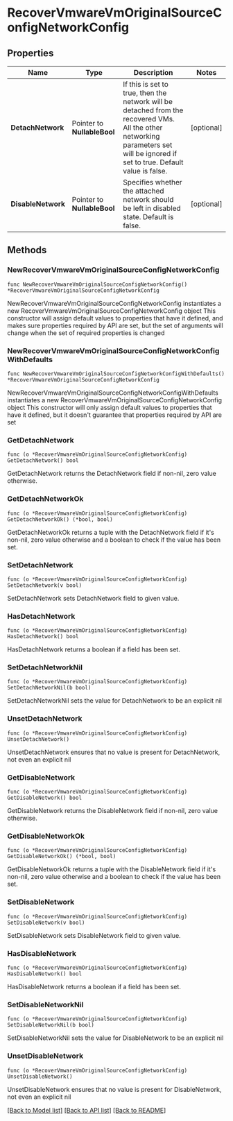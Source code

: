 # RecoverVmwareVmOriginalSourceConfigNetworkConfig

## Properties

Name | Type | Description | Notes
------------ | ------------- | ------------- | -------------
**DetachNetwork** | Pointer to **NullableBool** | If this is set to true, then the network will be detached from the recovered VMs. All the other networking parameters set will be ignored if set to true. Default value is false. | [optional] 
**DisableNetwork** | Pointer to **NullableBool** | Specifies whether the attached network should be left in disabled state. Default is false. | [optional] 

## Methods

### NewRecoverVmwareVmOriginalSourceConfigNetworkConfig

`func NewRecoverVmwareVmOriginalSourceConfigNetworkConfig() *RecoverVmwareVmOriginalSourceConfigNetworkConfig`

NewRecoverVmwareVmOriginalSourceConfigNetworkConfig instantiates a new RecoverVmwareVmOriginalSourceConfigNetworkConfig object
This constructor will assign default values to properties that have it defined,
and makes sure properties required by API are set, but the set of arguments
will change when the set of required properties is changed

### NewRecoverVmwareVmOriginalSourceConfigNetworkConfigWithDefaults

`func NewRecoverVmwareVmOriginalSourceConfigNetworkConfigWithDefaults() *RecoverVmwareVmOriginalSourceConfigNetworkConfig`

NewRecoverVmwareVmOriginalSourceConfigNetworkConfigWithDefaults instantiates a new RecoverVmwareVmOriginalSourceConfigNetworkConfig object
This constructor will only assign default values to properties that have it defined,
but it doesn't guarantee that properties required by API are set

### GetDetachNetwork

`func (o *RecoverVmwareVmOriginalSourceConfigNetworkConfig) GetDetachNetwork() bool`

GetDetachNetwork returns the DetachNetwork field if non-nil, zero value otherwise.

### GetDetachNetworkOk

`func (o *RecoverVmwareVmOriginalSourceConfigNetworkConfig) GetDetachNetworkOk() (*bool, bool)`

GetDetachNetworkOk returns a tuple with the DetachNetwork field if it's non-nil, zero value otherwise
and a boolean to check if the value has been set.

### SetDetachNetwork

`func (o *RecoverVmwareVmOriginalSourceConfigNetworkConfig) SetDetachNetwork(v bool)`

SetDetachNetwork sets DetachNetwork field to given value.

### HasDetachNetwork

`func (o *RecoverVmwareVmOriginalSourceConfigNetworkConfig) HasDetachNetwork() bool`

HasDetachNetwork returns a boolean if a field has been set.

### SetDetachNetworkNil

`func (o *RecoverVmwareVmOriginalSourceConfigNetworkConfig) SetDetachNetworkNil(b bool)`

 SetDetachNetworkNil sets the value for DetachNetwork to be an explicit nil

### UnsetDetachNetwork
`func (o *RecoverVmwareVmOriginalSourceConfigNetworkConfig) UnsetDetachNetwork()`

UnsetDetachNetwork ensures that no value is present for DetachNetwork, not even an explicit nil
### GetDisableNetwork

`func (o *RecoverVmwareVmOriginalSourceConfigNetworkConfig) GetDisableNetwork() bool`

GetDisableNetwork returns the DisableNetwork field if non-nil, zero value otherwise.

### GetDisableNetworkOk

`func (o *RecoverVmwareVmOriginalSourceConfigNetworkConfig) GetDisableNetworkOk() (*bool, bool)`

GetDisableNetworkOk returns a tuple with the DisableNetwork field if it's non-nil, zero value otherwise
and a boolean to check if the value has been set.

### SetDisableNetwork

`func (o *RecoverVmwareVmOriginalSourceConfigNetworkConfig) SetDisableNetwork(v bool)`

SetDisableNetwork sets DisableNetwork field to given value.

### HasDisableNetwork

`func (o *RecoverVmwareVmOriginalSourceConfigNetworkConfig) HasDisableNetwork() bool`

HasDisableNetwork returns a boolean if a field has been set.

### SetDisableNetworkNil

`func (o *RecoverVmwareVmOriginalSourceConfigNetworkConfig) SetDisableNetworkNil(b bool)`

 SetDisableNetworkNil sets the value for DisableNetwork to be an explicit nil

### UnsetDisableNetwork
`func (o *RecoverVmwareVmOriginalSourceConfigNetworkConfig) UnsetDisableNetwork()`

UnsetDisableNetwork ensures that no value is present for DisableNetwork, not even an explicit nil

[[Back to Model list]](../README.md#documentation-for-models) [[Back to API list]](../README.md#documentation-for-api-endpoints) [[Back to README]](../README.md)


